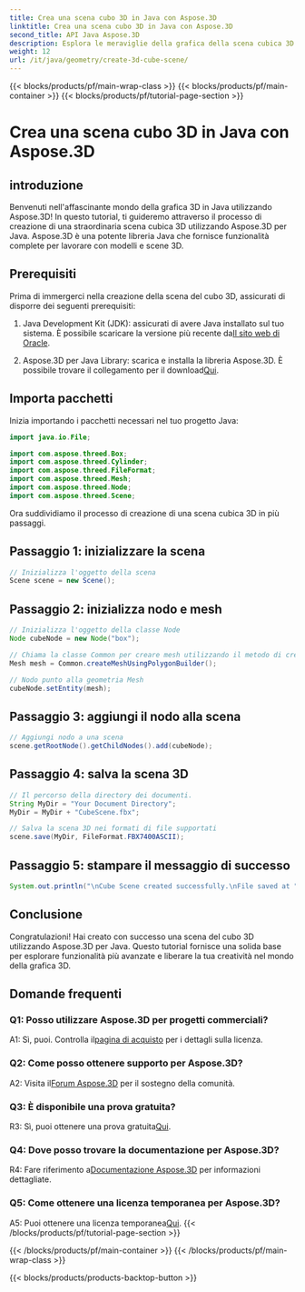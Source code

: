 ```yaml
---
title: Crea una scena cubo 3D in Java con Aspose.3D
linktitle: Crea una scena cubo 3D in Java con Aspose.3D
second_title: API Java Aspose.3D
description: Esplora le meraviglie della grafica della scena cubica 3D con Aspose.3D per Java. Crea scene straordinarie senza sforzo.
weight: 12
url: /it/java/geometry/create-3d-cube-scene/
---
```


{{< blocks/products/pf/main-wrap-class >}}
{{< blocks/products/pf/main-container >}}
{{< blocks/products/pf/tutorial-page-section >}}

# Crea una scena cubo 3D in Java con Aspose.3D

## introduzione

Benvenuti nell'affascinante mondo della grafica 3D in Java utilizzando Aspose.3D! In questo tutorial, ti guideremo attraverso il processo di creazione di una straordinaria scena cubica 3D utilizzando Aspose.3D per Java. Aspose.3D è una potente libreria Java che fornisce funzionalità complete per lavorare con modelli e scene 3D.

## Prerequisiti

Prima di immergerci nella creazione della scena del cubo 3D, assicurati di disporre dei seguenti prerequisiti:

1.  Java Development Kit (JDK): assicurati di avere Java installato sul tuo sistema. È possibile scaricare la versione più recente da[Il sito web di Oracle](https://www.oracle.com/java/).

2.  Aspose.3D per Java Library: scarica e installa la libreria Aspose.3D. È possibile trovare il collegamento per il download[Qui](https://releases.aspose.com/3d/java/).

## Importa pacchetti

Inizia importando i pacchetti necessari nel tuo progetto Java:

```java
import java.io.File;

import com.aspose.threed.Box;
import com.aspose.threed.Cylinder;
import com.aspose.threed.FileFormat;
import com.aspose.threed.Mesh;
import com.aspose.threed.Node;
import com.aspose.threed.Scene;
```

Ora suddividiamo il processo di creazione di una scena cubica 3D in più passaggi.

## Passaggio 1: inizializzare la scena

```java
// Inizializza l'oggetto della scena
Scene scene = new Scene();
```

## Passaggio 2: inizializza nodo e mesh

```java
// Inizializza l'oggetto della classe Node
Node cubeNode = new Node("box");

// Chiama la classe Common per creare mesh utilizzando il metodo di creazione poligoni per impostare l'istanza della mesh
Mesh mesh = Common.createMeshUsingPolygonBuilder();

// Nodo punto alla geometria Mesh
cubeNode.setEntity(mesh);
```

## Passaggio 3: aggiungi il nodo alla scena

```java
// Aggiungi nodo a una scena
scene.getRootNode().getChildNodes().add(cubeNode);
```

## Passaggio 4: salva la scena 3D

```java
// Il percorso della directory dei documenti.
String MyDir = "Your Document Directory";
MyDir = MyDir + "CubeScene.fbx";

// Salva la scena 3D nei formati di file supportati
scene.save(MyDir, FileFormat.FBX7400ASCII);
```

## Passaggio 5: stampare il messaggio di successo

```java
System.out.println("\nCube Scene created successfully.\nFile saved at " + MyDir);
```

## Conclusione

Congratulazioni! Hai creato con successo una scena del cubo 3D utilizzando Aspose.3D per Java. Questo tutorial fornisce una solida base per esplorare funzionalità più avanzate e liberare la tua creatività nel mondo della grafica 3D.

## Domande frequenti

### Q1: Posso utilizzare Aspose.3D per progetti commerciali?

 A1: Sì, puoi. Controlla il[pagina di acquisto](https://purchase.aspose.com/buy) per i dettagli sulla licenza.

### Q2: Come posso ottenere supporto per Aspose.3D?

 A2: Visita il[Forum Aspose.3D](https://forum.aspose.com/c/3d/18) per il sostegno della comunità.

### Q3: È disponibile una prova gratuita?

 R3: Sì, puoi ottenere una prova gratuita[Qui](https://releases.aspose.com/).

### Q4: Dove posso trovare la documentazione per Aspose.3D?

 R4: Fare riferimento a[Documentazione Aspose.3D](https://reference.aspose.com/3d/java/) per informazioni dettagliate.

### Q5: Come ottenere una licenza temporanea per Aspose.3D?

 A5: Puoi ottenere una licenza temporanea[Qui](https://purchase.aspose.com/temporary-license/).
{{< /blocks/products/pf/tutorial-page-section >}}

{{< /blocks/products/pf/main-container >}}
{{< /blocks/products/pf/main-wrap-class >}}

{{< blocks/products/products-backtop-button >}}
